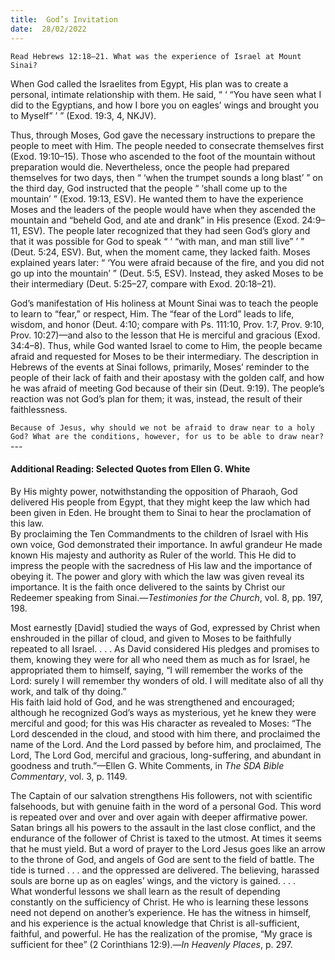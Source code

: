 ```yaml
---
title:  God’s Invitation
date:  28/02/2022
---
```


`Read Hebrews 12:18–21. What was the experience of Israel at Mount Sinai?`

When God called the Israelites from Egypt, His plan was to create a personal, intimate relationship with them. He said, “ ‘ “You have seen what I did to the Egyptians, and how I bore you on eagles’ wings and brought you to Myself” ’ ” (Exod. 19:3, 4, NKJV).

Thus, through Moses, God gave the necessary instructions to prepare the people to meet with Him. The people needed to consecrate themselves first (Exod. 19:10–15). Those who ascended to the foot of the mountain without preparation would die. Nevertheless, once the people had prepared themselves for two days, then “ ‘when the trumpet sounds a long blast’ ” on the third day, God instructed that the people “ ‘shall come up to the mountain’ ” (Exod. 19:13, ESV). He wanted them to have the experience Moses and the leaders of the people would have when they ascended the mountain and “beheld God, and ate and drank” in His presence (Exod. 24:9–11, ESV). The people later recognized that they had seen God’s glory and that it was possible for God to speak “ ‘ “with man, and man still live” ’ ” (Deut. 5:24, ESV). But, when the moment came, they lacked faith. Moses explained years later: “ ‘You were afraid because of the fire, and you did not go up into the mountain’ ” (Deut. 5:5, ESV). Instead, they asked Moses to be their intermediary (Deut. 5:25–27, compare with Exod. 20:18–21).

God’s manifestation of His holiness at Mount Sinai was to teach the people to learn to “fear,” or respect, Him. The “fear of the Lord” leads to life, wisdom, and honor (Deut. 4:10; compare with Ps. 111:10, Prov. 1:7, Prov. 9:10, Prov. 10:27)—and also to the lesson that He is merciful and gracious (Exod. 34:4–8). Thus, while God wanted Israel to come to Him, the people became afraid and requested for Moses to be their intermediary. The description in Hebrews of the events at Sinai follows, primarily, Moses’ reminder to the people of their lack of faith and their apostasy with the golden calf, and how he was afraid of meeting God because of their sin (Deut. 9:19). The people’s reaction was not God’s plan for them; it was, instead, the result of their faithlessness.

`Because of Jesus, why should we not be afraid to draw near to a holy God? What are the conditions, however, for us to be able to draw near?`---

#### Additional Reading: Selected Quotes from Ellen G. White

By His mighty power, notwithstanding the opposition of Pharaoh, God delivered His people from Egypt, that they might keep the law which had been given in Eden. He brought them to Sinai to hear the proclamation of this law.<br/>
By proclaiming the Ten Commandments to the children of Israel with His own voice, God demonstrated their importance. In awful grandeur He made known His majesty and authority as Ruler of the world. This He did to impress the people with the sacredness of His law and the importance of obeying it. The power and glory with which the law was given reveal its importance. It is the faith once delivered to the saints by Christ our Redeemer speaking from Sinai.—_Testimonies for the Church_, vol. 8, pp. 197, 198.

Most earnestly [David] studied the ways of God, expressed by Christ when enshrouded in the pillar of cloud, and given to Moses to be faithfully repeated to all Israel. . . . As David considered His pledges and promises to them, knowing they were for all who need them as much as for Israel, he appropriated them to himself, saying, “I will remember the works of the Lord: surely I will remember thy wonders of old. I will meditate also of all thy work, and talk of thy doing.”<br/>
His faith laid hold of God, and he was strengthened and encouraged; although he recognized God’s ways as mysterious, yet he knew they were merciful and good; for this was His character as revealed to Moses: “The Lord descended in the cloud, and stood with him there, and proclaimed the name of the Lord. And the Lord passed by before him, and proclaimed, The Lord, The Lord God, merciful and gracious, long-suffering, and abundant in goodness and truth.”—Ellen G. White Comments, in _The SDA Bible Commentary_, vol. 3, p. 1149.

The Captain of our salvation strengthens His followers, not with scientific falsehoods, but with genuine faith in the word of a personal God. This word is repeated over and over and over again with deeper affirmative power. Satan brings all his powers to the assault in the last close conflict, and the endurance of the follower of Christ is taxed to the utmost. At times it seems that he must yield. But a word of prayer to the Lord Jesus goes like an arrow to the throne of God, and angels of God are sent to the field of battle. The tide is turned . . . and the oppressed are delivered. The believing, harassed souls are borne up as on eagles’ wings, and the victory is gained. . . .<br/>
What wonderful lessons we shall learn as the result of depending constantly on the sufficiency of Christ. He who is learning these lessons need not depend on another’s experience. He has the witness in himself, and his experience is the actual knowledge that Christ is all-sufficient, faithful, and powerful. He has the realization of the promise, “My grace is sufficient for thee” (2 Corinthians 12:9).—_In Heavenly Places_, p. 297.